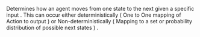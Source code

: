 Determines how an agent moves from one state to the next given a specific input . This can occur either deterministically ( One to One mapping of Action to output ) or Non-deterministically ( Mapping to a set or probability distribution of possible next states ) . 